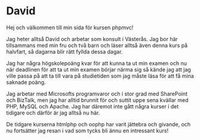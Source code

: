 David
===========

Hej och välkommen till min sida för kursen phpmvc!

Jag heter alltså David och arbetar som konsult i Västerås. Jag bor här
tillsammans med min fru och två barn och läser alltså även denna kurs på
halvfart, så dagarna blir rätt fyllda dessa dagar.

Jag har några högskolepoäng kvar för att kunna ta ut min examen och nu när
deadlinen för att ta ut min examen börjar närma sig så kände jag att jag
ville passa på att ta till vara på studietiden som jag måste läsa för att få
mina saknade poäng.

Jag arbetar med Microsofts programvaror och i stor grad med SharePoint och
BizTalk, men jag har alltid brunnit för och suttit uppe sena kvällar med PHP,
MySQL och Apache. Jag har däremot inte gått några kurser i det tidigare och
därför är jag alltså nu här.

De tidgare kurserna htmlphp och oophp har varit jättebra och givande, och
nu fortsätter jag resan i vad som tycks bli ännu en intressant kurs!